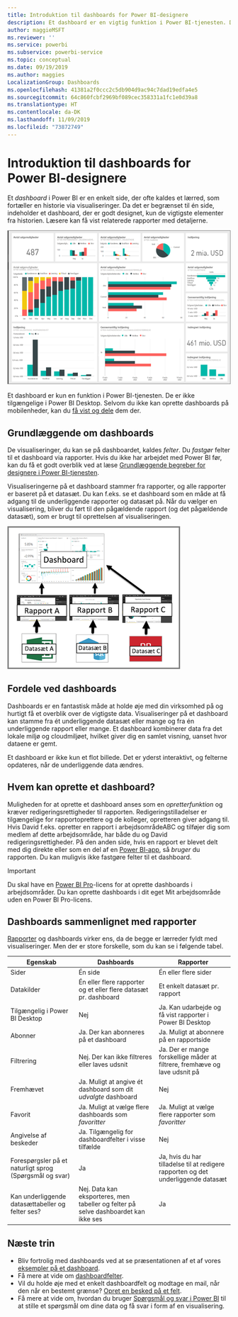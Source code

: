 ```yaml
---
title: Introduktion til dashboards for Power BI-designere
description: Et dashboard er en vigtig funktion i Power BI-tjenesten. Det er en enkelt side, der ofte kaldes et lærred, som fortæller en historie via visualiseringer.
author: maggieMSFT
ms.reviewer: ''
ms.service: powerbi
ms.subservice: powerbi-service
ms.topic: conceptual
ms.date: 09/19/2019
ms.author: maggies
LocalizationGroup: Dashboards
ms.openlocfilehash: 41381a2f0ccc2c5db904d9ac94c7dad19edfa4e5
ms.sourcegitcommit: 64c860fcbf2969bf089cec358331a1fc1e0d39a8
ms.translationtype: HT
ms.contentlocale: da-DK
ms.lasthandoff: 11/09/2019
ms.locfileid: "73872749"
---
```

# <a name="introduction-to-dashboards-for-power-bi-designers"></a>Introduktion til dashboards for Power BI-designere

Et *dashboard* i Power BI er en enkelt side, der ofte kaldes et lærred, som fortæller en historie via visualiseringer. Da det er begrænset til én side, indeholder et dashboard, der er godt designet, kun de vigtigste elementer fra historien. Læsere kan få vist relaterede rapporter med detaljerne.

![Dashboard](media/service-dashboards/power-bi-dashboard2.png)

Et dashboard er kun en funktion i Power BI-tjenesten. De er ikke tilgængelige i Power BI Desktop. Selvom du ikke kan oprette dashboards på mobilenheder, kan du [få vist og dele](mobile-apps-view-dashboard.md) dem der.

## <a name="dashboard-basics"></a>Grundlæggende om dashboards 

De visualiseringer, du kan se på dashboardet, kaldes *felter*. Du *fastgør* felter til et dashboard via rapporter. Hvis du ikke har arbejdet med Power BI før, kan du få et godt overblik ved at læse [Grundlæggende begreber for designere i Power BI-tjenesten](service-basic-concepts.md).

Visualiseringerne på et dashboard stammer fra rapporter, og alle rapporter er baseret på et datasæt. Du kan f.eks. se et dashboard som en måde at få adgang til de underliggende rapporter og datasæt på. Når du vælger en visualisering, bliver du ført til den pågældende rapport (og det pågældende datasæt), som er brugt til oprettelsen af visualiseringen.

![Diagram, der viser relationer mellem dashboards, rapporter og datasæt](media/service-dashboards/power-bi-diagram.png)

## <a name="advantages-of-dashboards"></a>Fordele ved dashboards
Dashboards er en fantastisk måde at holde øje med din virksomhed på og hurtigt få et overblik over de vigtigste data. Visualiseringer på et dashboard kan stamme fra ét underliggende datasæt eller mange og fra én underliggende rapport eller mange. Et dashboard kombinerer data fra det lokale miljø og cloudmiljøet, hvilket giver dig en samlet visning, uanset hvor dataene er gemt.

Et dashboard er ikke kun et flot billede. Det er yderst interaktivt, og felterne opdateres, når de underliggende data ændres.

## <a name="who-can-create-a-dashboard"></a>Hvem kan oprette et dashboard?
Muligheden for at oprette et dashboard anses som en *opretterfunktion*  og kræver redigeringsrettigheder til rapporten. Redigeringstilladelser er tilgængelige for rapportoprettere og de kolleger, opretteren giver adgang til. Hvis David f.eks. opretter en rapport i arbejdsområdeABC og tilføjer dig som medlem af dette arbejdsområde, har både du og David redigeringsrettigheder. På den anden side, hvis en rapport er blevet delt med dig direkte eller som en del af en [Power BI-app](service-create-distribute-apps.md), så *bruger* du rapporten. Du kan muligvis ikke fastgøre felter til et dashboard. 

> [!IMPORTANT]
> Du skal have en [Power BI Pro](service-free-vs-pro.md)-licens for at oprette dashboards i arbejdsområder. Du kan oprette dashboards i dit eget Mit arbejdsområde uden en Power BI Pro-licens.


## <a name="dashboards-versus-reports"></a>Dashboards sammenlignet med rapporter
[Rapporter](service-reports.md) og dashboards virker ens, da de begge er lærreder fyldt med visualiseringer. Men der er store forskelle, som du kan se i følgende tabel.

| **Egenskab** | **Dashboards** | **Rapporter** |
| --- | --- | --- |
| Sider |Én side |Én eller flere sider |
| Datakilder |Én eller flere rapporter og et eller flere datasæt pr. dashboard |Et enkelt datasæt pr. rapport |
| Tilgængelig i Power BI Desktop |Nej | Ja. Kan udarbejde og få vist rapporter i Power BI Desktop |
| Abonner |Ja. Der kan abonneres på et dashboard |Ja. Muligt at abonnere på en rapportside |
| Filtrering |Nej. Der kan ikke filtreres eller laves udsnit |Ja. Der er mange forskellige måder at filtrere, fremhæve og lave udsnit på |
| Fremhævet |Ja. Muligt at angive ét dashboard som dit *udvalgte* dashboard |Nej |
| Favorit | Ja. Muligt at vælge flere dashboards som *favoritter* | Ja. Muligt at vælge flere rapporter som *favoritter*
| Angivelse af beskeder |Ja. Tilgængelig for dashboardfelter i visse tilfælde |Nej |
| Forespørgsler på et naturligt sprog (Spørgsmål og svar) |Ja | Ja, hvis du har tilladelse til at redigere rapporten og det underliggende datasæt |
| Kan underliggende datasættabeller og felter ses? |Nej. Data kan eksporteres, men tabeller og felter på selve dashboardet kan ikke ses |Ja |


## <a name="next-steps"></a>Næste trin
* Bliv fortrolig med dashboards ved at se præsentationen af et af vores [eksempler på et dashboard](sample-tutorial-connect-to-the-samples.md).
* Få mere at vide om [dashboardfelter](service-dashboard-tiles.md).
* Vil du holde øje med et enkelt dashboardfelt og modtage en mail, når den når en bestemt grænse? [Opret en besked på et felt](service-set-data-alerts.md).
* Få mere at vide om, hvordan du bruger [Spørgsmål og svar i Power BI](power-bi-tutorial-q-and-a.md) til at stille et spørgsmål om dine data og få svar i form af en visualisering.
